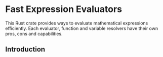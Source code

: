 # Fast Expression Evaluators

This Rust crate provides ways to evaluate mathematical expressions efficiently.
Each evaluator, function and variable resolvers have their own pros, cons and capabilities.

## Introduction

